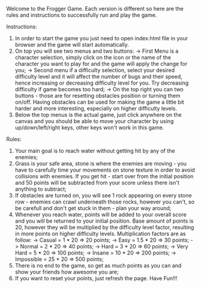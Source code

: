 Welcome to the Frogger Game.
Each version is different so here are the rules and instructions to successfully run and play the game.

Instructions:
1) In order to start the game you just need to open index.html file in your browser and the game will start automatically.
2) On top you will see two menus and two buttons:
   -> First Menu is a character selection, simply click on the icon or the name of the character you want to play for and the game will apply the change for you;
   -> Second menu if a difficulty selection, select your desired difficulty level and it will affect the number of bugs and their speed, hence increasing or decreasing difficulty level for you. Try decreasing difficulty if game becomes too hard;
   -> On the top right you can two buttons - those are for resetting obstacles position or turning them on/off. Having obstacles can be used for making the game a little bit harder and more interesting, especially on higher difficulty levels.
3) Below the top menus is the actual game, just click anywhere on the canvas and you should be able to move your character by using up/down/left/right keys, other keys won't work in this game.

Rules:
1) Your main goal is to reach water without getting hit by any of the enemies;
2) Grass is your safe area, stone is where the enemies are moving - you have to carefully time your movements on stone texture in order to avoid collisions with enemies. If you get hit - start over from the initial position and 50 points will be subtracted from your score unless there isn't anything to subtract;
3) If obstacles are turned on, you will see 1 rock appearing on every stone row - enemies can crawl underneath those rocks, however you can't, so be carefull and don't get stuck in them - plan your way around;
4) Whenever you reach water, points will be added to your overall score and you will be returned to your initial position. Base amount of points is 20, however they will be multiplied by the difficulty level factor, resulting in more points on higher difficulty levels. Multiplication factors are as follow:
   -> Casual = 1 * 20 => 20 points;
   -> Easy = 1.5 * 20 => 30 points;
   -> Normal = 2 * 20 => 40 points;
   -> Hard = 3 * 20 => 60 points;
   -> Very Hard = 5 * 20 => 100 points;
   -> Insane = 10 * 20 => 200 points;
   -> Impossible = 25 * 20 => 500 points;
5) There is no end to the game, so get as much points as you can and show your friends how awesome you are;
6) If you want to reset your points, just refresh the page.
Have Fun!!!
